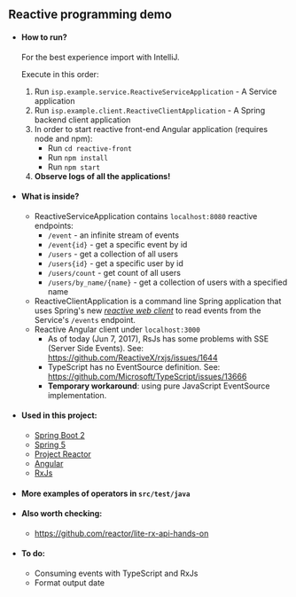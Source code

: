 ## Reactive programming demo

* #### How to run?
    For the best experience import with IntelliJ.
    
    Execute in this order:
    1. Run `isp.example.service.ReactiveServiceApplication` - A Service application 
    2. Run `isp.example.client.ReactiveClientApplication` - A Spring backend client application
    3. In order to start reactive front-end Angular application (requires node and npm):
        * Run `cd reactive-front`
        * Run `npm install`
        * Run `npm start`
    4. **Observe logs of all the applications!**

* #### What is inside?
    * ReactiveServiceApplication contains `localhost:8080` reactive endpoints:
        * `/event` - an infinite stream of events
        * `/event{id}` - get a specific event by id
        * `/users` - get a collection of all users
        * `/users{id}` - get a specific user by id
        * `/users/count` - get count of all users
        * `/users/by_name/{name}` - get a collection of users with a specified name
    * ReactiveClientApplication is a command line Spring application that uses Spring's new 
    [_reactive web client_](http://docs.spring.io/spring-framework/docs/5.0.0.BUILD-SNAPSHOT/spring-framework-reference/html/web-reactive.html)
    to read events from the Service's `/events` endpoint.
    * Reactive Angular client under `localhost:3000`
        * As of today (Jun 7, 2017), RsJs has some problems with SSE (Server Side Events). See: https://github.com/ReactiveX/rxjs/issues/1644
        * TypeScript has no EventSource definition. See: https://github.com/Microsoft/TypeScript/issues/13666
        * **Temporary workaround**: using pure JavaScript EventSource implementation.

* #### Used in this project:
    * [Spring Boot 2](http://docs.spring.io/spring-boot/docs/2.0.0.M1/reference/htmlsingle/)
    * [Spring 5](https://spring.io/blog/2016/09/22/new-in-spring-5-functional-web-framework)
    * [Project Reactor](https://projectreactor.io/)
    * [Angular](https://angular.io/docs/ts/latest/quickstart.html)
    * [RxJs](https://github.com/Reactive-Extensions/RxJS)

* #### More examples of operators in `src/test/java`

* #### Also worth checking:
    * https://github.com/reactor/lite-rx-api-hands-on

* #### To do:
    * Consuming events with TypeScript and RxJs
    * Format output date
